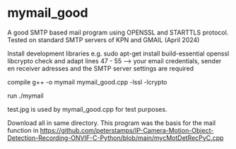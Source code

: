 # mymail_good
A good SMTP based mail program using OPENSSL and STARTTLS protocol. Tested on standard SMTP servers of KPN and GMAIL (April 2024)

Install development libraries e.g. sudo apt-get install build-essential openssl libcrypto 
check and adapt lines 47 - 55 --> your email credentials, sender en receiver adresses and the SMTP server settings are required

compile g++ -o mymail mymail_good.cpp -lssl -lcrypto

run ./mymail

test.jpg is used by mymail_good.cpp for test purposes.

Download all in same directory.
This program was the basis for the mail function in https://github.com/peterstamps/IP-Camera-Motion-Object-Detection-Recording-ONVIF-C-Python/blob/main/mycMotDetRecPyC.cpp
